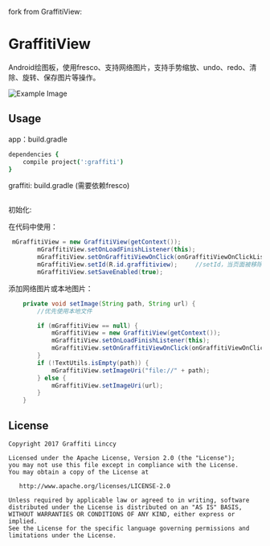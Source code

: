 fork from GraffitiView:

# GraffitiView

Android绘图板，使用fresco、支持网络图片，支持手势缩放、undo、redo、清除、旋转、保存图片等操作。

![Example Image](/doc/sample.gif?raw=true)


## Usage

app：build.gradle
```cson
dependencies {
    compile project(':graffiti')
}
```
graffiti: build.gradle (需要依赖fresco)
```cson
```

初始化:

在代码中使用：

```java
 mGraffitiView = new GraffitiView(getContext());
        mGraffitiView.setOnLoadFinishListener(this);
        mGraffitiView.setOnGraffitiViewOnClick(onGraffitiViewOnClickListener);
        mGraffitiView.setId(R.id.graffitiview);     //setId，当页面被移除后恢复时GraffitiView调用保存状态
        mGraffitiView.setSaveEnabled(true);
```
添加网络图片或本地图片：

```java
    private void setImage(String path, String url) {
        //优先使用本地文件

        if (mGraffitiView == null) {
            mGraffitiView = new GraffitiView(getContext());
            mGraffitiView.setOnLoadFinishListener(this);
            mGraffitiView.setOnGraffitiViewOnClick(onGraffitiViewOnClickListener);
        }
        if (!TextUtils.isEmpty(path)) {
            mGraffitiView.setImageUri("file://" + path);
        } else {
            mGraffitiView.setImageUri(url);
        }
    }
```


## License

    Copyright 2017 Graffiti Linccy

    Licensed under the Apache License, Version 2.0 (the "License");
    you may not use this file except in compliance with the License.
    You may obtain a copy of the License at

       http://www.apache.org/licenses/LICENSE-2.0

    Unless required by applicable law or agreed to in writing, software
    distributed under the License is distributed on an "AS IS" BASIS,
    WITHOUT WARRANTIES OR CONDITIONS OF ANY KIND, either express or implied.
    See the License for the specific language governing permissions and
    limitations under the License.